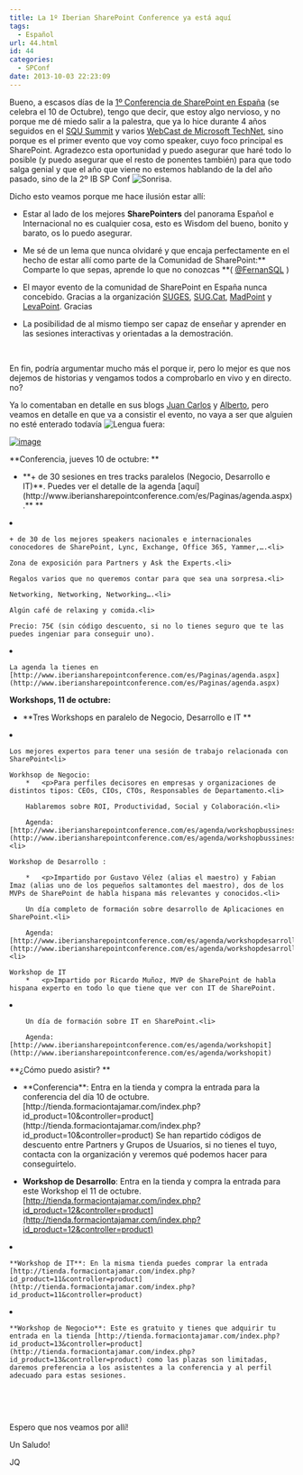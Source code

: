 ```yaml
---
title: La 1º Iberian SharePoint Conference ya está aquí
tags:
  - Español
url: 44.html
id: 44
categories:
  - SPConf
date: 2013-10-03 22:23:09
---
```


Bueno, a escasos días de la [1º Conferencia de SharePoint en España](http://www.iberiansharepointconference.com) (se celebra el 10 de Octubre), tengo que decir, que estoy algo nervioso, y no porque me dé miedo salir a la palestra, que ya lo hice durante 4 años seguidos en el [SQU Summit](http://summit.solidq.com) y varios [WebCast de Microsoft TechNet](http://social.technet.microsoft.com/Search/es-ES?query=jose%20quinto%20zamora&ac=5), sino porque es el primer evento que voy como speaker, cuyo foco principal es SharePoint. Agradezco esta oportunidad y puedo asegurar que haré todo lo posible (y puedo asegurar que el resto de ponentes también) para que todo salga genial y que el año que viene no estemos hablando de la del año pasado, sino de la 2º IB SP Conf ![Sonrisa](https://blog.josequinto.com/wp-content/uploads/2013/10/wlemoticon-smile.png).

Dicho esto veamos porque me hace ilusión estar allí:

- Estar al lado de los mejores **SharePointers** del panorama Español e Internacional no es cualquier cosa, esto es Wisdom del bueno, bonito y barato, os lo puedo asegurar. 

- Me sé de un lema que nunca olvidaré y que encaja perfectamente en el hecho de estar allí como parte de la Comunidad de SharePoint:** Comparte lo que sepas, aprende lo que no conozcas **( [@FernanSQL](https://twitter.com/FernanSQL) ) 

- El mayor evento de la comunidad de SharePoint en España nunca concebido. Gracias a la organización [SUGES](http://www.suges.es), [SUG.Cat](http://sugcat.cat), [MadPoint](http://www.madpoint.org.es/) y [LevaPoint](http://levapoint.es). Gracias 

- La posibilidad de al mismo tiempo ser capaz de enseñar y aprender en las sesiones interactivas y orientadas a la demostración.

&nbsp;

En fin, podría argumentar mucho más el porque ir, pero lo mejor es que nos dejemos de historias y vengamos todos a comprobarlo en vivo y en directo. no?

Ya lo comentaban en detalle en sus blogs [Juan Carlos](https://twitter.com/jcgm1978) y [Alberto](https://twitter.com/adiazcan), pero veamos en detalle en que va a consistir el evento, no vaya a ser que alguien no esté enterado todavía ![Lengua fuera](https://blog.josequinto.com/wp-content/uploads/2013/10/wlemoticon-smilewithtongueout.png):&nbsp; 

[![image](https://blog.josequinto.com/wp-content/uploads/2013/10/image_thumb.png "image")](https://blog.josequinto.com/wp-content/uploads/2013/10/image.png)

**Conferencia, jueves 10 de octubre: **

*   <p>**+ de 30 sesiones en tres tracks paralelos (Negocio, Desarrollo e IT)**. Puedes ver el detalle de la agenda [aquí](http://www.iberiansharepointconference.com/es/Paginas/agenda.aspx).** **
<li>

    + de 30 de los mejores speakers nacionales e internacionales conocedores de SharePoint, Lync, Exchange, Office 365, Yammer,….<li>

    Zona de exposición para Partners y Ask the Experts.<li>

    Regalos varios que no queremos contar para que sea una sorpresa.<li>

    Networking, Networking, Networking….<li>

    Algún café de relaxing y comida.<li>

    Precio: 75€ (sin código descuento, si no lo tienes seguro que te las puedes ingeniar para conseguir uno).
<li>

    La agenda la tienes en [http://www.iberiansharepointconference.com/es/Paginas/agenda.aspx](http://www.iberiansharepointconference.com/es/Paginas/agenda.aspx)

**Workshops, 11 de octubre:**

*   <p>**Tres Workshops en paralelo de Negocio, Desarrollo e IT **
<li>

    Los mejores expertos para tener una sesión de trabajo relacionada con SharePoint<li>

    Workhsop de Negocio:
        *   <p>Para perfiles decisores en empresas y organizaciones de distintos tipos: CEOs, CIOs, CTOs, Responsables de Departamento.<li>

        Hablaremos sobre ROI, Productividad, Social y Colaboración.<li>

        Agenda: [http://www.iberiansharepointconference.com/es/agenda/workshopbussiness](http://www.iberiansharepointconference.com/es/agenda/workshopbussiness)<li>

    Workshop de Desarrollo :

        *   <p>Impartido por Gustavo Vélez (alias el maestro) y Fabian Imaz (alias uno de los pequeños saltamontes del maestro), dos de los MVPs de SharePoint de habla hispana más relevantes y conocidos.<li>

        Un día completo de formación sobre desarrollo de Aplicaciones en SharePoint.<li>

        Agenda: [http://www.iberiansharepointconference.com/es/agenda/workshopdesarrollo](http://www.iberiansharepointconference.com/es/agenda/workshopdesarrollo)<li>

    Workshop de IT
        *   <p>Impartido por Ricardo Muñoz, MVP de SharePoint de habla hispana experto en todo lo que tiene que ver con IT de SharePoint.
<li>

        Un día de formación sobre IT en SharePoint.<li>

        Agenda: [http://www.iberiansharepointconference.com/es/agenda/workshopit](http://www.iberiansharepointconference.com/es/agenda/workshopit)

**¿Cómo puedo asistir? **

*   <p>**Conferencia**: Entra en la tienda y compra la entrada para la conferencia del día 10 de octubre. [http://tienda.formaciontajamar.com/index.php?id_product=10&controller=product](http://tienda.formaciontajamar.com/index.php?id_product=10&controller=product) Se han repartido códigos de descuento entre Partners y Grupos de Usuarios, si no tienes el tuyo, contacta con la organización y veremos qué podemos hacer para conseguírtelo.<li>

    **Workshop de Desarrollo**: Entra en la tienda y compra la entrada para este Workshop el 11 de octubre. [http://tienda.formaciontajamar.com/index.php?id_product=12&controller=product](http://tienda.formaciontajamar.com/index.php?id_product=12&controller=product)
<li>

    **Workshop de IT**: En la misma tienda puedes comprar la entrada [http://tienda.formaciontajamar.com/index.php?id_product=11&controller=product](http://tienda.formaciontajamar.com/index.php?id_product=11&controller=product)
<li>

    **Workshop de Negocio**: Este es gratuito y tienes que adquirir tu entrada en la tienda [http://tienda.formaciontajamar.com/index.php?id_product=13&controller=product](http://tienda.formaciontajamar.com/index.php?id_product=13&controller=product) como las plazas son limitadas, daremos preferencia a los asistentes a la conferencia y al perfil adecuado para estas sesiones.

&nbsp;

&nbsp;

Espero que nos veamos por allí! 

Un Saludo!

JQ